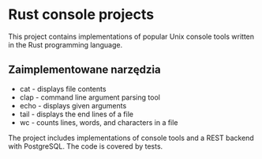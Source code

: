 # Rust console projects

This project contains implementations of popular Unix console tools written in the Rust programming language.

## Zaimplementowane narzędzia

- cat - displays file contents
- clap - command line argument parsing tool
- echo - displays given arguments
- tail - displays the end lines of a file
- wc - counts lines, words, and characters in a file

The project includes implementations of console tools and a REST backend with PostgreSQL. The code is covered by tests.

